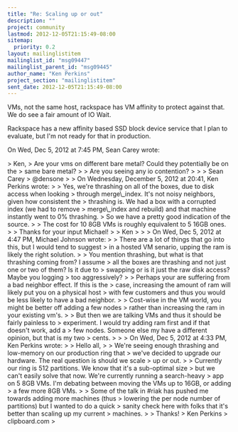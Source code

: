 ```yaml
---
title: "Re: Scaling up or out"
description: ""
project: community
lastmod: 2012-12-05T21:15:49-08:00
sitemap:
  priority: 0.2
layout: mailinglistitem
mailinglist_id: "msg09447"
mailinglist_parent_id: "msg09445"
author_name: "Ken Perkins"
project_section: "mailinglistitem"
sent_date: 2012-12-05T21:15:49-08:00
---
```



VMs, not the same host, rackspace has VM affinity to protect against that.
We do see a fair amount of IO Wait.

Rackspace has a new affinity based SSD block device service that I plan to
evaluate, but I'm not ready for that in production.


On Wed, Dec 5, 2012 at 7:45 PM, Sean Carey  wrote:

&gt; Ken,
&gt; Are your vms on different bare metal? Could they potentially be on the
&gt; same bare metal?
&gt;
&gt; Are you seeing any io contention?
&gt;
&gt;
&gt; Sean Carey
&gt; @densone
&gt;
&gt; On Wednesday, December 5, 2012 at 20:41, Ken Perkins wrote:
&gt;
&gt; Yes, we're thrashing on all of the boxes, due to disk access when looking
&gt; through merge\\_index. It's not noisy neighbors, given how consistent the
&gt; thrashing is. We had a box with a corrupted index (we had to remove
&gt; merge\\_index and rebuild) and that machine instantly went to 0% thrashing.
&gt; So we have a pretty good indication of the source.
&gt;
&gt; The cost for 10 8GB VMs is roughly equivalent to 5 16GB ones.
&gt;
&gt; Thanks for your input Michael!
&gt;
&gt; Ken
&gt;
&gt;
&gt; On Wed, Dec 5, 2012 at 4:47 PM, Michael Johnson wrote:
&gt;
&gt; There are a lot of things that go into this, but I would tend to suggest
&gt; in a hosted VM senario, upping the ram is likely the right solution.
&gt;
&gt; You mention thrashing, but what is that thrashing coming from? I assume
&gt; all the boxes are thrashing and not just one or two of them? Is it due to
&gt; swapping or is it just the raw disk access? Maybe you logging
&gt; too aggressively?
&gt;
&gt; Perhaps your are suffering from a bad neighbor effect. If this is the
&gt; case, increasing the amount of ram will likely put you on a physical host
&gt; with few customers and thus you would be less likely to have a bad neighbor.
&gt;
&gt; Cost-wise in the VM world, you might be better off adding a few nodes
&gt; rather than increasing the ram in your existing vm's.
&gt;
&gt; But then we are talking VMs and thus it should be fairly painless to
&gt; experiment. I would try adding ram first and if that doesn't work, add a
&gt; few nodes. Someone else my have a different opinion, but that is my two
&gt; cents.
&gt;
&gt;
&gt; On Wed, Dec 5, 2012 at 4:33 PM, Ken Perkins  wrote:
&gt;
&gt; Hello all,
&gt;
&gt; We're seeing enough thrashing and low-memory on our production ring that
&gt; we've decided to upgrade our hardware. The real question is should we scale
&gt; up or out.
&gt;
&gt; Currently our ring is 512 partitions. We know that it's a sub-optimal size
&gt; but we can't easily solve that now. We're currently running a search-heavy
&gt; app on 5 8GB VMs. I'm debating between moving the VMs up to 16GB, or adding
&gt; a few more 8GB VMs.
&gt;
&gt; Some of the talk in #riak has pushed me towards adding more machines (thus
&gt; lowering the per node number of partitions) but I wanted to do a quick
&gt; sanity check here with folks that it's better than scaling up my current
&gt; machines.
&gt;
&gt; Thanks!
&gt; Ken Perkins
&gt; clipboard.com
&gt;
